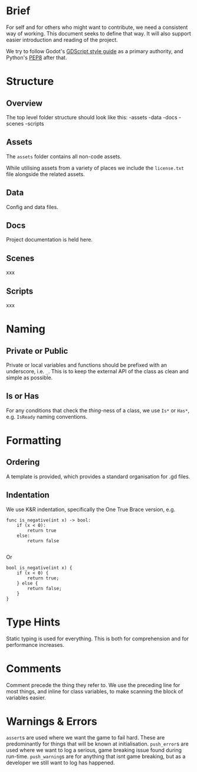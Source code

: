 # Brief
For self and for others who might want to contribute, we need a consistent way of working. This document seeks to define that way. It will also support easier introduction and reading of the project. 

We try to follow Godot's [GDScript style guide](https://docs.godotengine.org/en/stable/tutorials/scripting/gdscript/gdscript_styleguide.html) as a primary authority, and Python's [PEP8](https://www.python.org/dev/peps/pep-0008/) after that.
# Structure
## Overview
The top level folder structure should look like this:
-assets
-data
-docs
-scenes
-scripts

## Assets
The `assets` folder contains all non-code assets. 


While utilising assets from a variety of places we include the `license.txt` file alongside the related assets. 
## Data
Config and data files.
## Docs
Project documentation is held here.

## Scenes
xxx

## Scripts
xxx

# Naming
## Private or Public
Private or local variables and functions should be prefixed with an underscore, i.e. `_`. This is to keep the external API of the class as clean and simple as possible. 

## Is or Has
For any conditions that check the *thing*-ness of a class, we use `Is*` or `Has*`, e.g. `IsReady` naming conventions. 

# Formatting
## Ordering
A template is provided, which provides a standard organisation for .gd files.
## Indentation
We use K&R indentation, specifically the One True Brace version, e.g.
```
func is_negative(int x) -> bool:
    if (x < 0):
        return true
    else:
        return false
    

```
Or
```
bool is_negative(int x) {
    if (x < 0) {
        return true;
    } else {
        return false;
    }
}
```
# Type Hints
Static typing is used for everything. This is both for comprehension and for performance increases.

# Comments
Comment precede the thing they refer to. We use the preceding line for most things, and inline for class variables, to make scanning the block of variables easier.

# Warnings & Errors
`assert`s are used where we want the game to fail hard. These are predominantly for things that will be known at initialisation.
`push_error`s are used where we want to log a serious, game breaking issue found during run-time.
`push_warning`s are for anything that isnt game breaking, but as a developer we still want to log has happened. 
